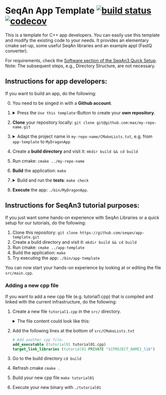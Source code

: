 <!--
SPDX-FileCopyrightText: 2006-2024 Knut Reinert & Freie Universität Berlin
SPDX-FileCopyrightText: 2016-2024 Knut Reinert & MPI für molekulare Genetik
SPDX-License-Identifier: CC0-1.0
-->

# SeqAn App Template [![build status][1]][2] [![codecov][3]][4]
<!--
    Above uses reference-style links with numbers.
    See also https://github.com/adam-p/markdown-here/wiki/Markdown-Cheatsheet#links.

    For example, `[![build status][1]][2]` evaluates to the following:
        `[link_text][2]`
        `[2]` is a reference to a link, i.e. `[link_text](https://...)`

        `[link_text]` = `[![build status][1]]`
        `[1]` is once again a reference to a link - this time an image, i.e. `[![build status](https://...)]
        `![build status]` is the text that should be displayed if the linked resource (`[1]`) is not available

    `[![build status][1]][2]` hence means:
    Show the picture linked under `[1]`. In case it cannot be displayed, show the text "build status" instead.
    The picture, or alternative text, should link to `[2]`.
-->

<!--
    This is the CI badge image:
        `https://img.shields.io/github/workflow/status/` - we do not use GitHub's badges as they are not customisable.
        `/seqan/app-template/` - owner/repository
        `CI%20on%20Linux` - name of the workflow as encoded URL (e.g., whitespace = %20)
        `master` - branch to show
        `?style=flat&logo=github` - use a GitHub-style badge
        `&label=App-Template%20CI` - text on the badge
        `"Open GitHub actions page"` - this text will be shown on hover
-->
[1]: https://img.shields.io/github/actions/workflow/status/seqan/app-template/ci_linux.yml?branch=main&style=flat&logo=github&label=App-Template%20CI "Open GitHub actions page"
<!--
    This is the CI badge link:
        `https://github.com/seqan/app-template/actions` - actions page of owner(seqan)/repository(app-template)
        `?query=branch%3Amaster` - only show actions that ran on the mater branch
-->
[2]: https://github.com/seqan/app-template/actions?query=branch%3Amain
<!--
    This is the Codecov badge image:
        Codecov offers badges: https://app.codecov.io/gh/seqan/app-template/settings/badge
        While being logged in into Codecov, navigate to Settings->Badge and copy the markdown badge.
        Copy the image part of the markdown badge here.
    `"Open Codecov page"` - this text will be shown on hover
-->
[3]: https://codecov.io/gh/seqan/app-template/branch/master/graph/badge.svg?token=V82JRCXF0K "Open Codecov page"
<!--
    This is the Codecov badge link:
        Codecov offers badges: https://app.codecov.io/gh/seqan/app-template/settings/badge
        While being logged in into Codecov, navigate to Settings->Badge and copy the markdown badge.
        Copy the URL part of the markdown badge here.
-->
[4]: https://codecov.io/gh/seqan/app-template

This is a template for C++ app developers.
You can easily use this template and modify the existing code to your needs.
It provides an elementary cmake set-up, some useful SeqAn libraries and an example appl (FastQ converter).

For requirements, check the [Software section of the SeqAn3 Quick Setup](https://docs.seqan.de/seqan3/main_user/setup.html#autotoc_md109).
Note: The subsequent steps, e.g., Directory Structure, are not necessary.

## Instructions for app developers:

If you want to build an app, do the following:

0. You need to be singed in with a **Github account**.
1. <details><summary>Press the <code>Use this template</code>-Button to create your <b>own repository</b>. </summary><br>

   Screenshot TODO

   </details>
2. **Clone** your repository locally: `git clone git@github.com:max/my-repo-name.git`
3. <details><summary>Adapt the project name in <code>my-repo-name/CMakeLists.txt</code>, e.g. from <code>app-template</code> to <code>MyDragonApp</code></summary><br>

   The project name is defined in these lines:

   ```cmake
   project (app-template
            LANGUAGES CXX
            VERSION 1.0.0
            DESCRIPTION "My application description"
   )
   ```

   Change it e.g. to this:

   ```cmake
   project (MyDragonApp
            LANGUAGES CXX
            VERSION 1.0.0
            DESCRIPTION "Let dragons fly"
   )
   ```

   </details>
4. Create a **build directory** and visit it: `mkdir build && cd build`
5. Run cmake: `cmake ../my-repo-name`
6. **Build** the application: `make`
7. <details><summary>Build and run the <b>tests</b>: <code>make check</code> </summary><br>

   Important Note: If you changed the project name, then some tests might fail because they test that name and its not `app-template` anymore.

   </details>
8. **Execute** the app: `./bin/MyDragonApp`.
<!-- 8. optional: publish your tool to the galaxy toolshed, follow the example in https://github.com/SGSSGene/raptor-galaxy -->



## Instructions for SeqAn3 tutorial purposes:

If you just want some hands-on experience with SeqAn Libraries or a quick setup for our tutorials, do the following:

1. Clone this repository: `git clone https://github.com/seqan/app-template.git`
2. Create a build directory and visit it: `mkdir build && cd build`
3. Run cmake: `cmake ../app-template`
4. Build the application: `make`
5. Try executing the app: `./bin/app-template`

You can now start your hands-on experience by looking at or editing the file `src/main.cpp`.

### Adding a new cpp file

If you want to add a new cpp file (e.g. tutorial1.cpp) that is compiled and linked with the current infrastructure, do the following:

1. Create a new file `tutorial1.cpp` in the `src/` directory.
   <details><summary>The file content could look like this:</summary><br>
   ```cpp
   #include <seqan3/core/debug_stream.hpp>

   int main()
   {
       seqan3::debug_stream << "Hello, World!" << std::endl;
   }
   ```
   </details>
2. Add the following lines at the bottom of `src/CMakeLists.txt`
    ```cmake
    # Add another cpp file.
    add_executable (tutorial01 tutorial01.cpp)
    target_link_libraries (tutorial01 PRIVATE "${PROJECT_NAME}_lib")
    ```
3. Go to the build directory `cd build`
4. Refresh cmake `cmake .`
5. Build your new cpp file `make tutorial01`
6. Execute your new binary with `./tutorial01`

